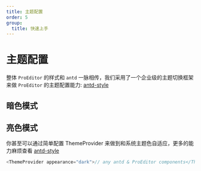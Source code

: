 ```yaml
---
title: 主题配置
order: 5
group:
  title: 快速上手
---
```


# 主题配置

整体 `ProEditor` 的样式和 `antd` 一脉相传，我们采用了一个企业级的主题切换框架来做 `ProEditor` 的主题配置能力: [antd-style](https://github.com/ant-design/antd-style)

## 暗色模式

<code src="./demos/Theme/darkTheme.tsx" ></code>

## 亮色模式

<code src="./demos/Theme/lightTheme.tsx" ></code>

你甚至可以通过简单配置 ThemeProvider 来做到和系统主题色自适应，更多的能力麻烦查看 [antd-style](https://github.com/ant-design/antd-style)

```js
<ThemeProvider appearance="dark">// any antd & ProEditor components</ThemeProvider>
```
